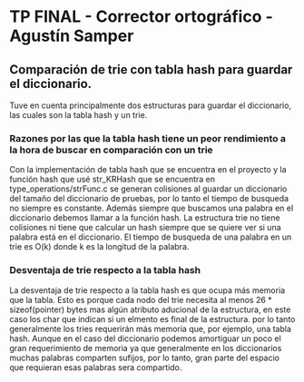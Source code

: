 # TP FINAL - Corrector ortográfico - Agustín Samper

## Comparación de trie con tabla hash para guardar el diccionario.
Tuve en cuenta principalmente dos estructuras para guardar el diccionario, las cuales
son la tabla hash y un trie. 

### Razones por las que la tabla hash tiene un peor rendimiento a la hora de buscar en comparación con un trie
Con la implementación de tabla hash que se encuentra en el proyecto y
la función hash que usé str_KRHash que se encuentra en type_operations/strFunc.c
se generan colisiones al guardar un diccionario del tamaño del diccionario
de pruebas, por lo tanto el tiempo de busqueda no siempre es constante.
Además siempre que buscamos una palabra en el diccionario debemos llamar a la función hash.
La estructura trie no tiene colisiones ni tiene que calcular un hash siempre que se quiere
ver si una palabra está en el diccionario.
El tiempo de busqueda de una palabra en un trie es O(k) donde k es la longitud de la palabra.

### Desventaja de trie respecto a la tabla hash
La desventaja de trie respecto a la tabla hash es que ocupa más memoria que la tabla.
Esto es porque cada nodo del trie necesita al menos 26 * sizeof(pointer) bytes mas algún atributo
aducional de la estructura, en este caso los char que indican si un elmento es final de la estructura.
por lo tanto generalmente los tries requerirán más memoria que, por ejemplo, una tabla hash.
Aunque en el caso del diccionario podemos amortiguar un poco el gran requerimiento de
memoria ya que generalmente en los diccionarios muchas palabras comparten sufijos, 
por lo tanto, gran parte del espacio que requieran esas palabras sera compartido.